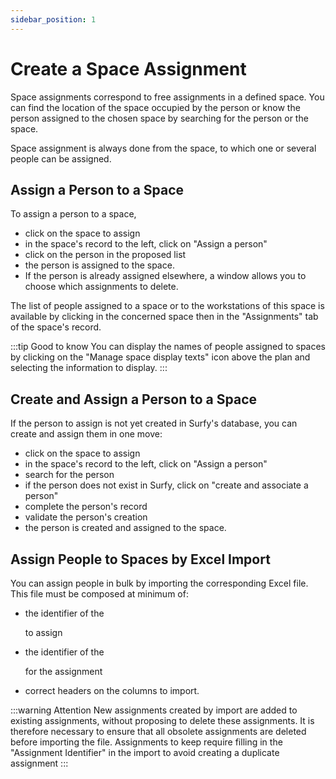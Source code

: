 ```yaml
---
sidebar_position: 1
---
```

# Create a Space Assignment
Space assignments correspond to free assignments in a defined space. You can find the location of the space occupied by the person or know the person assigned to the chosen space by searching for the person or the space.

Space assignment is always done from the space, to which one or several people can be assigned.

## Assign a Person to a Space

To assign a person to a space,

-   click on the space to assign
-   in the space's record to the left, click on "Assign a person"
-   click on the person in the proposed list
-   the person is assigned to the space.
-   If the person is already assigned elsewhere, a window allows you to choose which assignments to delete.

The list of people assigned to a space or to the workstations of this space is available by clicking in the concerned space then in the "Assignments" tab of the space's record.


:::tip Good to know
You can display the names of people assigned to spaces by clicking on the "Manage space display texts" icon above the plan and selecting the information to display.
:::


## Create and Assign a Person to a Space

If the person to assign is not yet created in Surfy's database, you can create and assign them in one move:

-   click on the space to assign
-   in the space's record to the left, click on "Assign a person"
-   search for the person
-   if the person does not exist in Surfy, click on "create and associate a person"
-   complete the person's record
-   validate the person's creation
-   the person is created and assigned to the space.


## Assign People to Spaces by Excel Import

You can assign people in bulk by importing the corresponding Excel file.
This file must be composed at minimum of:
-   the identifier of the <P code="roomAffectation:person" /> to assign
-   the identifier of the <P code="roomAffectation:room" /> for the assignment
-   correct headers on the columns to import.


:::warning Attention
New assignments created by import are added to existing assignments, without proposing to delete these assignments.
It is therefore necessary to ensure that all obsolete assignments are deleted before importing the file.
Assignments to keep require filling in the "Assignment Identifier" in the import to avoid creating a duplicate assignment
:::

